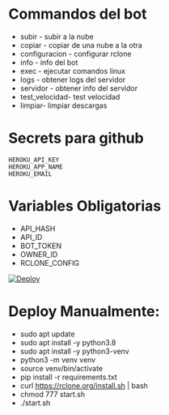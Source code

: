 # Commandos del bot 
- subir - subir a la nube 
- copiar - copiar de una nube a la otra
- configuracion - configurar rclone 
- info - info del bot 
- exec - ejecutar comandos linux 
- logs - obtener logs del servidor 
- servidor - obtener info del servidor
- test_velocidad- test velocidad 
- limpiar- limpiar descargas

# Secrets para github
    HEROKU_API_KEY
    HEROKU_APP_NAME
    HEROKU_EMAIL

# Variables Obligatorias 
- API_HASH 
- API_ID 
- BOT_TOKEN 
- OWNER_ID 
- RCLONE_CONFIG    
    
[![Deploy](https://www.herokucdn.com/deploy/button.svg)](https://heroku.com/deploy?template=)    


# Deploy Manualmente: 
- sudo apt update 
- sudo apt install -y python3.8 
- sudo apt install -y python3-venv 
- python3 -m venv venv 
- source venv/bin/activate 
- pip install -r requirements.txt 
- curl https://rclone.org/install.sh | bash
- chmod 777 start.sh
- ./start.sh




